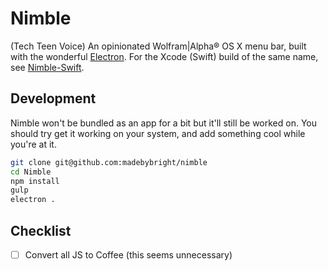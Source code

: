 Nimble
==

(Tech Teen Voice) An opinionated Wolfram|Alpha® OS X menu bar, built with the wonderful [Electron](http://electron.atom.io/). For the Xcode (Swift) build of the same name, see [Nimble-Swift](https://github.com/madebybright/Nimble-Swift).

## Development
Nimble won't be bundled as an app for a bit but it'll still be worked on. You should try get it working on your system, and add something cool while you're at it.

```bash
git clone git@github.com:madebybright/nimble
cd Nimble
npm install
gulp
electron .
```

## Checklist
- [ ] Convert all JS to Coffee (this seems unnecessary)
